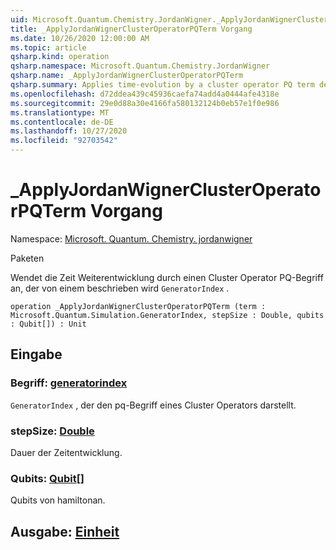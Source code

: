 ```yaml
---
uid: Microsoft.Quantum.Chemistry.JordanWigner._ApplyJordanWignerClusterOperatorPQTerm
title: _ApplyJordanWignerClusterOperatorPQTerm Vorgang
ms.date: 10/26/2020 12:00:00 AM
ms.topic: article
qsharp.kind: operation
qsharp.namespace: Microsoft.Quantum.Chemistry.JordanWigner
qsharp.name: _ApplyJordanWignerClusterOperatorPQTerm
qsharp.summary: Applies time-evolution by a cluster operator PQ term described by a `GeneratorIndex`.
ms.openlocfilehash: d72ddea439c45936caefa74add4a0444afe4318e
ms.sourcegitcommit: 29e0d88a30e4166fa580132124b0eb57e1f0e986
ms.translationtype: MT
ms.contentlocale: de-DE
ms.lasthandoff: 10/27/2020
ms.locfileid: "92703542"
---
```

# <a name="_applyjordanwignerclusteroperatorpqterm-operation"></a>_ApplyJordanWignerClusterOperatorPQTerm Vorgang

Namespace: [Microsoft. Quantum. Chemistry. jordanwigner](xref:Microsoft.Quantum.Chemistry.JordanWigner)

Paketen [](https://nuget.org/packages/)


Wendet die Zeit Weiterentwicklung durch einen Cluster Operator PQ-Begriff an, der von einem beschrieben wird `GeneratorIndex` .

```qsharp
operation _ApplyJordanWignerClusterOperatorPQTerm (term : Microsoft.Quantum.Simulation.GeneratorIndex, stepSize : Double, qubits : Qubit[]) : Unit
```


## <a name="input"></a>Eingabe

### <a name="term--generatorindex"></a>Begriff: [generatorindex](xref:Microsoft.Quantum.Simulation.GeneratorIndex)

`GeneratorIndex` , der den pq-Begriff eines Cluster Operators darstellt.


### <a name="stepsize--double"></a>stepSize: [Double](xref:microsoft.quantum.lang-ref.double)

Dauer der Zeitentwicklung.


### <a name="qubits--qubit"></a>Qubits: [Qubit](xref:microsoft.quantum.lang-ref.qubit)[]

Qubits von hamiltonan.



## <a name="output--unit"></a>Ausgabe: [Einheit](xref:microsoft.quantum.lang-ref.unit)

